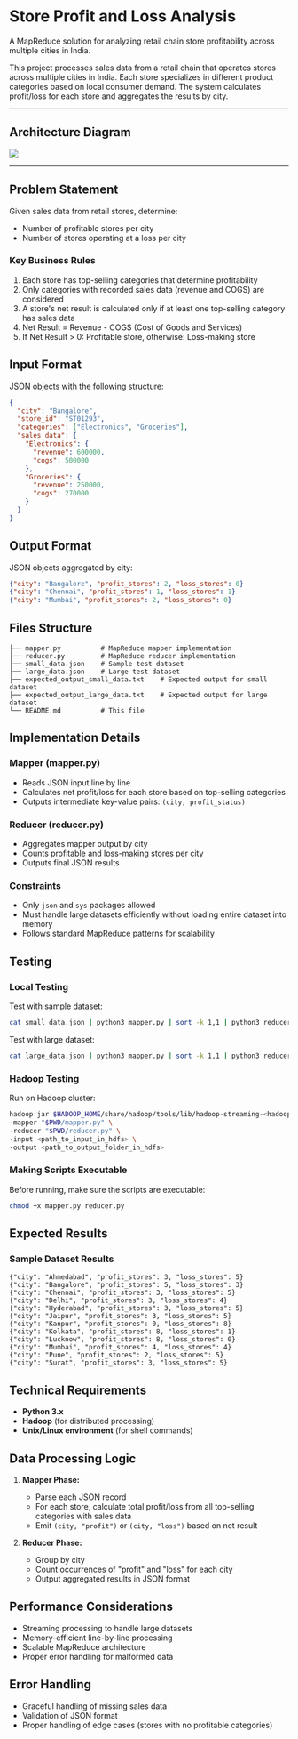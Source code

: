 # Store Profit and Loss Analysis

A MapReduce solution for analyzing retail chain store profitability across multiple cities in India.

This project processes sales data from a retail chain that operates stores across multiple cities in India. Each store specializes in different product categories based on local consumer demand. The system calculates profit/loss for each store and aggregates the results by city.

---

## Architecture Diagram

![](Architecture_diagram.png)

---

## Problem Statement

Given sales data from retail stores, determine:
- Number of profitable stores per city
- Number of stores operating at a loss per city

### Key Business Rules

1. Each store has top-selling categories that determine profitability
2. Only categories with recorded sales data (revenue and COGS) are considered
3. A store's net result is calculated only if at least one top-selling category has sales data
4. Net Result = Revenue - COGS (Cost of Goods and Services)
5. If Net Result > 0: Profitable store, otherwise: Loss-making store

## Input Format

JSON objects with the following structure:

```json
{
  "city": "Bangalore",
  "store_id": "ST01293",
  "categories": ["Electronics", "Groceries"],
  "sales_data": {
    "Electronics": {
      "revenue": 600000,
      "cogs": 500000
    },
    "Groceries": {
      "revenue": 250000,
      "cogs": 270000
    }
  }
}
```

## Output Format

JSON objects aggregated by city:

```json
{"city": "Bangalore", "profit_stores": 2, "loss_stores": 0}
{"city": "Chennai", "profit_stores": 1, "loss_stores": 1}
{"city": "Mumbai", "profit_stores": 2, "loss_stores": 0}
```

## Files Structure

```
├── mapper.py          # MapReduce mapper implementation
├── reducer.py         # MapReduce reducer implementation
├── small_data.json    # Sample test dataset
├── large_data.json    # Large test dataset
├── expected_output_small_data.txt    # Expected output for small dataset
├── expected_output_large_data.txt    # Expected output for large dataset
└── README.md          # This file
```

## Implementation Details

### Mapper (mapper.py)
- Reads JSON input line by line
- Calculates net profit/loss for each store based on top-selling categories
- Outputs intermediate key-value pairs: `(city, profit_status)`

### Reducer (reducer.py)
- Aggregates mapper output by city
- Counts profitable and loss-making stores per city
- Outputs final JSON results

### Constraints
- Only `json` and `sys` packages allowed
- Must handle large datasets efficiently without loading entire dataset into memory
- Follows standard MapReduce patterns for scalability

## Testing

### Local Testing

Test with sample dataset:
```bash
cat small_data.json | python3 mapper.py | sort -k 1,1 | python3 reducer.py
```

Test with large dataset:
```bash
cat large_data.json | python3 mapper.py | sort -k 1,1 | python3 reducer.py
```

### Hadoop Testing

Run on Hadoop cluster:
```bash
hadoop jar $HADOOP_HOME/share/hadoop/tools/lib/hadoop-streaming-<hadoop_version>.jar \
-mapper "$PWD/mapper.py" \
-reducer "$PWD/reducer.py" \
-input <path_to_input_in_hdfs> \
-output <path_to_output_folder_in_hdfs>
```

### Making Scripts Executable

Before running, make sure the scripts are executable:
```bash
chmod +x mapper.py reducer.py
```

## Expected Results

### Sample Dataset Results
```
{"city": "Ahmedabad", "profit_stores": 3, "loss_stores": 5}
{"city": "Bangalore", "profit_stores": 5, "loss_stores": 3}
{"city": "Chennai", "profit_stores": 3, "loss_stores": 5}
{"city": "Delhi", "profit_stores": 3, "loss_stores": 4}
{"city": "Hyderabad", "profit_stores": 3, "loss_stores": 5}
{"city": "Jaipur", "profit_stores": 3, "loss_stores": 5}
{"city": "Kanpur", "profit_stores": 0, "loss_stores": 8}
{"city": "Kolkata", "profit_stores": 8, "loss_stores": 1}
{"city": "Lucknow", "profit_stores": 8, "loss_stores": 0}
{"city": "Mumbai", "profit_stores": 4, "loss_stores": 4}
{"city": "Pune", "profit_stores": 2, "loss_stores": 5}
{"city": "Surat", "profit_stores": 3, "loss_stores": 5}
```

## Technical Requirements

- **Python 3.x**
- **Hadoop** (for distributed processing)
- **Unix/Linux environment** (for shell commands)

## Data Processing Logic

1. **Mapper Phase:**
   - Parse each JSON record
   - For each store, calculate total profit/loss from all top-selling categories with sales data
   - Emit `(city, "profit")` or `(city, "loss")` based on net result

2. **Reducer Phase:**
   - Group by city
   - Count occurrences of "profit" and "loss" for each city
   - Output aggregated results in JSON format

## Performance Considerations

- Streaming processing to handle large datasets
- Memory-efficient line-by-line processing
- Scalable MapReduce architecture
- Proper error handling for malformed data

## Error Handling

- Graceful handling of missing sales data
- Validation of JSON format
- Proper handling of edge cases (stores with no profitable categories)
